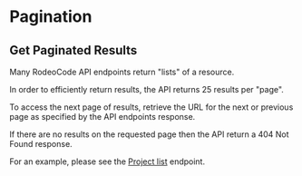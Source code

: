 # Pagination

## Get Paginated Results

Many RodeoCode API endpoints return "lists" of a resource.

In order to efficiently return results, the API returns 25 
results per "page".

To access the next page of results, retrieve the URL for the 
next or previous page as specified by the API endpoints 
response.

If there are no results on the requested page then the API
return a 404 Not Found response.

For an example, please see the [Project list](#get-projects) endpoint.

